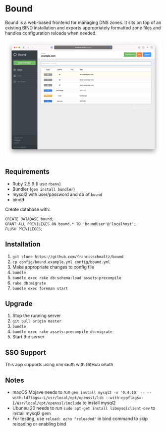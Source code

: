 # Bound

Bound is a web-based frontend for managing DNS zones. It sits on top of an
existing BIND installation and exports appropriately formatted zone files and
handles configuration reloads when needed.

![Screenshot](./demo.png)


## Requirements

* Ruby 2.5.9 (I use `rbenv`)
* Bundler (`gem install bundler`)
* mysql2 with user/password and db of `bound`
* bind9

Create database with:
```
CREATE DATABASE bound;
GRANT ALL PRIVILEGES ON bound.* TO 'boundUser'@'localhost';
FLUSH PRIVILEGES;
```

## Installation

1. `git clone https://github.com/francisschmaltz/bound`
2. `cp config/bound.example.yml config/bound.yml`
3. Make appropriate changes to config file
4. `bundle`
5. `bundle exec rake db:schema:load assets:precompile`
6. `rake db:migrate`
7. `bundle exec foreman start`

## Upgrade

1. Stop the running server
2. `git pull origin master`
3. `bundle`
4. `bundle exec rake assets:precompile db:migrate`
5. Start the server

## SSO Support

This app supports using omniauth with GitHub oAuth

## Notes

- macOS Mojave needs to run `gem install mysql2 -v '0.4.10' -- --with-ldflags=-L/usr/local/opt/openssl/lib --with-cppflags=-I/usr/local/opt/openssl/include` to install mysql2
- Ubuneu 20 needs to run `sudo apt-get install libmysqlclient-dev` to install mysql2 gem
- For testing, use `reload: echo "reloaded"` in bind command to skip reloading or enabling bind